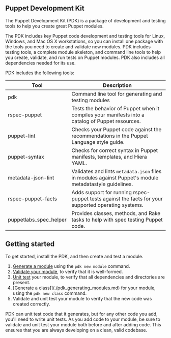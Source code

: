 ## Puppet Development Kit

The Puppet Development Kit (PDK) is a package of development and testing tools to help you create great Puppet modules.

The PDK includes key Puppet code development and testing tools for Linux, Windows, and Mac OS X workstations, so you can install one package with the tools you need to create and validate new modules. PDK includes testing tools, a complete module skeleton, and command line tools to help you create, validate, and run tests on Puppet modules. PDK also includes all dependencies needed for its use.

PDK includes the following tools:

Tool   | Description
----------------|-------------------------
pdk | Command line tool for generating and testing modules
rspec-puppet | Tests the behavior of Puppet when it compiles your manifests into a catalog of Puppet resources.
puppet-lint | Checks your Puppet code against the recommendations in the Puppet Language style guide.
puppet-syntax | Checks for correct syntax in Puppet manifests, templates, and Hiera YAML.
metadata-json-lint | Validates and lints `metadata.json` files in modules against  Puppet's module metadatastyle guidelines.
rspec-puppet-facts | Adds support for running rspec-puppet tests against the facts for your supported operating systems.
puppetlabs_spec_helper | Provides classes, methods, and Rake tasks to help with spec testing Puppet code.


## Getting started

To get started, install the PDK, and then create and test a module.

<!--TK: overview workflow graphic-->

1. [Generate a module](./pdk_generating_modules.md) using the `pdk new module` command.
1. [Validate your module](./pdk_testing.md), to verify that it is well-formed.
1. [Unit test](./pdk_testing.md) your module, to verify that all dependencies and directories are present.
1. [Generate a class]](./pdk_generating_modules.md) for your module, using the `pdk new class` command.
1. Validate and unit test your module to verify that the new code was created correctly.

PDK can unit test code that it generates, but for any other code you add, you'll need to write unit tests. As you add code to your module, be sure to validate and unit test your module both before and after adding code. This ensures that you are always developing on a clean, valid codebase.
